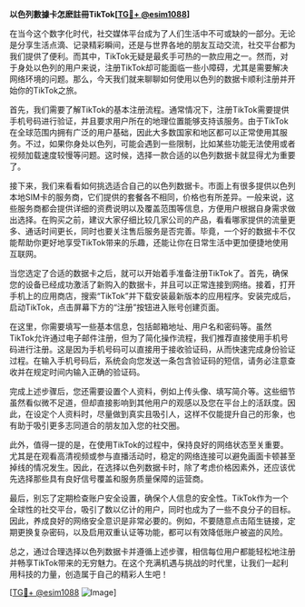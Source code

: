 **以色列數據卡怎麽註冊TikTok[[TG💪+ @esim1088](https://t.me/s/esim1088)]**

在当今这个数字化时代，社交媒体平台成为了人们生活中不可或缺的一部分。无论是分享生活点滴、记录精彩瞬间，还是与世界各地的朋友互动交流，社交平台都为我们提供了便利。而其中，TikTok无疑是最炙手可热的一款应用之一。然而，对于身处以色列的用户来说，注册TikTok却可能面临一些小障碍，尤其是需要解决网络环境的问题。那么，今天我们就来聊聊如何使用以色列的数据卡顺利注册并开始你的TikTok之旅。

首先，我们需要了解TikTok的基本注册流程。通常情况下，注册TikTok需要提供手机号码进行验证，并且要求用户所在的地理位置能够支持该服务。由于TikTok在全球范围内拥有广泛的用户基础，因此大多数国家和地区都可以正常使用其服务。不过，如果你身处以色列，可能会遇到一些限制，比如某些功能无法使用或者视频加载速度较慢等问题。这时候，选择一款合适的以色列数据卡就显得尤为重要了。

接下来，我们来看看如何挑选适合自己的以色列数据卡。市面上有很多提供以色列本地SIM卡的服务商，它们提供的套餐各不相同，价格也有所差异。一般来说，这些服务商都会提供详细的资费说明以及覆盖范围等信息，方便用户根据自身需求做出选择。在购买之前，建议大家仔细比较几家公司的产品，看看哪家提供的流量更多、通话时间更长，同时也要关注售后服务是否完善。毕竟，一个好的数据卡不仅能帮助你更好地享受TikTok带来的乐趣，还能让你在日常生活中更加便捷地使用互联网。

当您选定了合适的数据卡之后，就可以开始着手准备注册TikTok了。首先，确保您的设备已经成功激活了新购入的数据卡，并且可以正常连接到网络。接着，打开手机上的应用商店，搜索“TikTok”并下载安装最新版本的应用程序。安装完成后，启动TikTok，点击屏幕下方的“注册”按钮进入账号创建页面。

在这里，你需要填写一些基本信息，包括邮箱地址、用户名和密码等。虽然TikTok允许通过电子邮件注册，但为了简化操作流程，我们推荐直接使用手机号码进行注册。这是因为手机号码可以直接用于接收验证码，从而快速完成身份验证过程。在输入手机号码后，系统会向您发送一条包含验证码的短信，请务必注意查收并在规定时间内输入正确的验证码。

完成上述步骤后，您还需要设置个人资料，例如上传头像、填写简介等。这些细节虽然看似微不足道，但却直接影响到其他用户的观感以及您在平台上的活跃度。因此，在设定个人资料时，尽量做到真实且吸引人，这样不仅能提升自己的形象，也有助于吸引更多志同道合的朋友加入您的社交圈。

此外，值得一提的是，在使用TikTok的过程中，保持良好的网络状态至关重要。尤其是在观看高清视频或参与直播活动时，稳定的网络连接可以避免画面卡顿甚至掉线的情况发生。因此，在选择以色列数据卡时，除了考虑价格因素外，还应该优先选择那些具有良好信号覆盖和服务质量保障的运营商。

最后，别忘了定期检查账户安全设置，确保个人信息的安全性。TikTok作为一个全球性的社交平台，吸引了数以亿计的用户，同时也成为了一些不良分子的目标。因此，养成良好的网络安全意识是非常必要的。例如，不要随意点击陌生链接，定期更换复杂密码，以及启用双重认证等功能，都可以有效降低账户被盗的风险。

总之，通过合理选择以色列数据卡并遵循上述步骤，相信每位用户都能轻松地注册并畅享TikTok带来的无穷魅力。在这个充满机遇与挑战的时代里，让我们一起利用科技的力量，创造属于自己的精彩人生吧！

[[TG💪+ @esim1088](https://t.me/s/esim1088) ![Image](https://i.postimg.cc/4NQfJmqS/Snipaste-2025-05-13-00-14-12.png)]